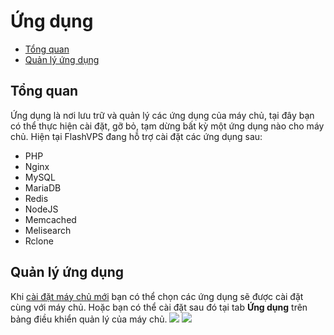 # Ứng dụng

<!-- TOC -->

- [Tổng quan](#tổng-quan)
- [Quản lý ứng dụng](#quản-lý-ứng-dụng)
<!-- /TOC -->

<a id="markdown-tổng-quan" name="tổng-quan"></a>

## Tổng quan
Ứng dụng là nơi lưu trữ và quản lý các ứng dụng của máy chủ, tại đây bạn có thể thực hiện cài đặt, gỡ bỏ, tạm dừng bất kỳ một ứng dụng nào cho máy chủ.
Hiện tại FlashVPS đang hỗ trợ cài đặt các ứng dụng sau:
- PHP
- Nginx
- MySQL
- MariaDB
- Redis
- NodeJS
- Memcached
- Melisearch
- Rclone

<a id="markdown-quản-lý-ứng-dụng" name="quản-lý-ứng-dụng"></a>

## Quản lý ứng dụng
Khi [cài đặt máy chủ mới](/docs/vi/1.0/connect-custom-server) bạn có thể chọn các ứng dụng sẽ được cài đặt cùng với máy chủ.
Hoặc bạn có thể cài đặt sau đó tại tab **Ứng dụng** trên bảng điều khiển quản lý của máy chủ.
![](/vendor/docs/images/application-tab.png)
![](/vendor/docs/images/application-installed.png)
